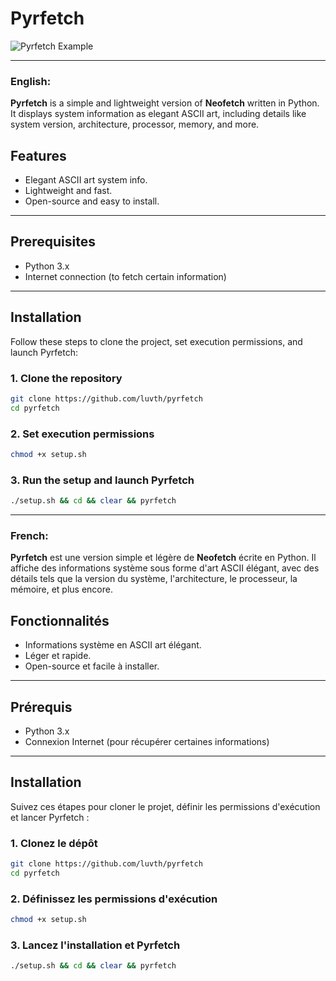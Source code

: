 # Pyrfetch

![Pyrfetch Example]([img]https://i.imgur.com/ySJD09a.png[/img])  

---

### English:

**Pyrfetch** is a simple and lightweight version of **Neofetch** written in Python. It displays system information as elegant ASCII art, including details like system version, architecture, processor, memory, and more.

## Features
- Elegant ASCII art system info.
- Lightweight and fast.
- Open-source and easy to install.

---

## Prerequisites
- Python 3.x
- Internet connection (to fetch certain information)

---

## Installation

Follow these steps to clone the project, set execution permissions, and launch Pyrfetch:

### 1. Clone the repository
```bash
git clone https://github.com/luvth/pyrfetch
cd pyrfetch
```

### 2. Set execution permissions
```bash
chmod +x setup.sh
```

### 3. Run the setup and launch Pyrfetch
```bash
./setup.sh && cd && clear && pyrfetch
```

---

### French:

**Pyrfetch** est une version simple et légère de **Neofetch** écrite en Python. Il affiche des informations système sous forme d'art ASCII élégant, avec des détails tels que la version du système, l'architecture, le processeur, la mémoire, et plus encore.

## Fonctionnalités
- Informations système en ASCII art élégant.
- Léger et rapide.
- Open-source et facile à installer.

---

## Prérequis
- Python 3.x
- Connexion Internet (pour récupérer certaines informations)

---

## Installation

Suivez ces étapes pour cloner le projet, définir les permissions d'exécution et lancer Pyrfetch :

### 1. Clonez le dépôt
```bash
git clone https://github.com/luvth/pyrfetch
cd pyrfetch
```

### 2. Définissez les permissions d'exécution
```bash
chmod +x setup.sh
```

### 3. Lancez l'installation et Pyrfetch
```bash
./setup.sh && cd && clear && pyrfetch
